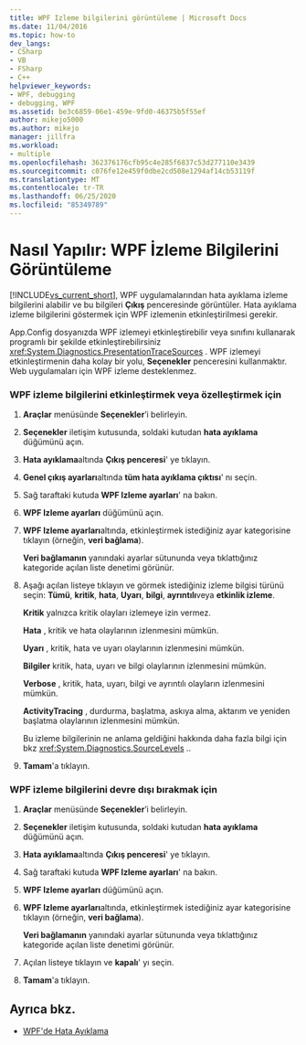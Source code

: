 ```yaml
---
title: WPF Izleme bilgilerini görüntüleme | Microsoft Docs
ms.date: 11/04/2016
ms.topic: how-to
dev_langs:
- CSharp
- VB
- FSharp
- C++
helpviewer_keywords:
- WPF, debugging
- debugging, WPF
ms.assetid: be3c6859-06e1-459e-9fd0-46375b5f55ef
author: mikejo5000
ms.author: mikejo
manager: jillfra
ms.workload:
- multiple
ms.openlocfilehash: 362376176cfb95c4e285f6837c53d277110e3439
ms.sourcegitcommit: c076fe12e459f0dbe2cd508e1294af14cb53119f
ms.translationtype: MT
ms.contentlocale: tr-TR
ms.lasthandoff: 06/25/2020
ms.locfileid: "85349789"
---
```

# <a name="how-to-display-wpf-trace-information"></a>Nasıl Yapılır: WPF İzleme Bilgilerini Görüntüleme
[!INCLUDE[vs_current_short](../code-quality/includes/vs_current_short_md.md)], WPF uygulamalarından hata ayıklama izleme bilgilerini alabilir ve bu bilgileri **Çıkış** penceresinde görüntüler. Hata ayıklama izleme bilgilerini göstermek için WPF izlemenin etkinleştirilmesi gerekir.

 App.Config dosyanızda WPF izlemeyi etkinleştirebilir veya sınıfını kullanarak programlı bir şekilde etkinleştirebilirsiniz <xref:System.Diagnostics.PresentationTraceSources> . WPF izlemeyi etkinleştirmenin daha kolay bir yolu, **Seçenekler** penceresini kullanmaktır. Web uygulamaları için WPF izleme desteklenmez.

### <a name="to-enable-or-customize-wpf-trace-information"></a>WPF izleme bilgilerini etkinleştirmek veya özelleştirmek için

1. **Araçlar** menüsünde **Seçenekler**’i belirleyin.

2. **Seçenekler** iletişim kutusunda, soldaki kutudan **hata ayıklama** düğümünü açın.

3. **Hata ayıklama**altında **Çıkış penceresi**' ye tıklayın.

4. **Genel çıkış ayarları**altında **tüm hata ayıklama çıktısı**' nı seçin.

5. Sağ taraftaki kutuda **WPF Izleme ayarları**' na bakın.

6. **WPF Izleme ayarları** düğümünü açın.

7. **WPF Izleme ayarları**altında, etkinleştirmek istediğiniz ayar kategorisine tıklayın (örneğin, **veri bağlama**).

     **Veri bağlamanın** yanındaki ayarlar sütununda veya tıklattığınız kategoride açılan liste denetimi görünür.

8. Aşağı açılan listeye tıklayın ve görmek istediğiniz izleme bilgisi türünü seçin: **Tümü**, **kritik**, **hata**, **Uyarı**, **bilgi**, **ayrıntılı**veya **etkinlik izleme**.

     **Kritik** yalnızca kritik olayları izlemeye izin vermez.

     **Hata** , kritik ve hata olaylarının izlenmesini mümkün.

     **Uyarı** , kritik, hata ve uyarı olaylarının izlenmesini mümkün.

     **Bilgiler** kritik, hata, uyarı ve bilgi olaylarının izlenmesini mümkün.

     **Verbose** , kritik, hata, uyarı, bilgi ve ayrıntılı olayların izlenmesini mümkün.

     **ActivityTracing** , durdurma, başlatma, askıya alma, aktarım ve yeniden başlatma olaylarının izlenmesini mümkün.

     Bu izleme bilgilerinin ne anlama geldiğini hakkında daha fazla bilgi için bkz <xref:System.Diagnostics.SourceLevels> ..

9. **Tamam**'a tıklayın.

### <a name="to-disable-wpf-trace-information"></a>WPF izleme bilgilerini devre dışı bırakmak için

1. **Araçlar** menüsünde **Seçenekler**’i belirleyin.

2. **Seçenekler** iletişim kutusunda, soldaki kutudan **hata ayıklama** düğümünü açın.

3. **Hata ayıklama**altında **Çıkış penceresi**' ye tıklayın.

4. Sağ taraftaki kutuda **WPF Izleme ayarları**' na bakın.

5. **WPF Izleme ayarları** düğümünü açın.

6. **WPF Izleme ayarları**altında, etkinleştirmek istediğiniz ayar kategorisine tıklayın (örneğin, **veri bağlama**).

     **Veri bağlamanın** yanındaki ayarlar sütununda veya tıklattığınız kategoride açılan liste denetimi görünür.

7. Açılan listeye tıklayın ve **kapalı**' yı seçin.

8. **Tamam**'a tıklayın.

## <a name="see-also"></a>Ayrıca bkz.
- [WPF'de Hata Ayıklama](../debugger/debugging-wpf.md)